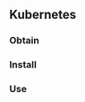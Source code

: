 ﻿[title]: # (Kubernetes)
[tags]: # (,)
[priority]: # (11020)

## Kubernetes


### Obtain


### Install


### Use